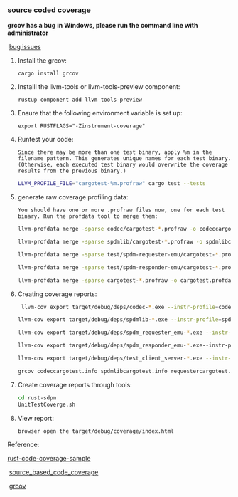 ### source coded coverage

**grcov has a bug in Windows, please run the command line with administrator**

​	[bug issues](https://github.com/mozilla/grcov/issues/561)

1. Install the grcov:

   `cargo install grcov`

2. Installl the llvm-tools or llvm-tools-preview component:

   `rustup component add llvm-tools-preview`

3. Ensure that the following environment variable is set up:

    `export RUSTFLAGS="-Zinstrument-coverage"`

4. Runtest your code:

   `Since there may be more than one test binary, apply %m in the filename pattern. This generates unique names for each test binary. (Otherwise, each executed test binary would overwrite the coverage results from the previous binary.)`             
   ```bash
   LLVM_PROFILE_FILE="cargotest-%m.profraw" cargo test --tests
   ```

5. generate raw coverage profiling data:

   `You should have one or more .profraw files now, one for each test binary. Run the profdata tool to merge them:`
   ```bash
   llvm-profdata merge -sparse codec/cargotest-*.profraw -o codeccargotest.profdata

   llvm-profdata merge -sparse spdmlib/cargotest-*.profraw -o spdmlibcargotest.profdata

   llvm-profdata merge -sparse test/spdm-requester-emu/cargotest-*.profraw -o requestercargotest.profdata

   llvm-profdata merge -sparse test/spdm-responder-emu/cargotest-*.profraw -o respondercargotest.profdata
   
   llvm-profdata merge -sparse cargotest-*.profraw -o cargotest.profdata
   ```

6. Creating coverage reports:

   ```bash
    llvm-cov export target/debug/deps/codec-*.exe --instr-profile=codeccargotest.profdata --format=lcov > codeccargotest.info

   llvm-cov export target/debug/deps/spdmlib-*.exe --instr-profile=spdmlibcargotest.profdata --format=lcov > spdmlibcargotest.info

   llvm-cov export target/debug/deps/spdm_requester_emu-*.exe --instr-profile=requestercargotest.profdata --format=lcov > requestercargotest.info

   llvm-cov export target/debug/deps/spdm_responder_emu-*.exe--instr-profile=respondercargotest.profdata --format=lcov > respondercargotest.info
   
   llvm-cov export target/debug/deps/test_client_server-*.exe --instr-profile=cargotest.profdata --format=lcov > cargotest.info
   
   grcov codeccargotest.info spdmlibcargotest.info requestercargotest.info respondercargotest.info cargotest.info -s . --binary-path ./target/debug/ -t html --branch --ignore-not-existing -o ./target/debug/coverage/
   ```

7. Create coverage reports through tools:
   ```bash
   cd rust-sdpm
   UnitTestCoverge.sh
   ```
   
8. View report:

   `browser open the target/debug/coverage/index.html`

Reference:

​[rust-code-coverage-sample](https://github.com/marco-c/rust-code-coverage-sample)

​	[source_based_code_coverage](https://doc.rust-lang.org/beta/unstable-book/compiler-flags/source-based-code-coverage.html#running-the-instrumented-binary-to-generate-raw-coverage-profiling-data)

​	[grcov](https://github.com/mozilla/grcov)

